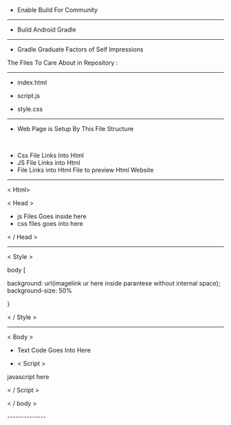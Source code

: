 - Enable Build For Community 

-------

- Build Android Gradle 

-------- 

- Gradle Graduate Factors of Self Impressions





The Files To Care About in Repository : 

---

- index.html

- script.js
- style.css 

-----


- Web Page is Setup By This File Structure 

<br>

-  Css File Links Into Html
-  JS File Links into Html
-  File Links into Html File to preview Html Website

------------

< Html>

< Head > 

- js Files Goes inside here
- css files goes into here

< / Head >



-------------





< Style > 

body [

background: url(imagelink ur here inside parantese without internal space); 
background-size: 50%

}

< / Style >



--------------


< Body >

- Text  Code Goes Into Here 

-  < Script >
 
 javascript here
 
< / Script >


< / body >
</html>
--------------
